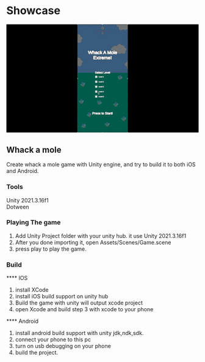 # Showcase
![Output sample](Showcase/WhackMoleKids.gif)

## Whack a mole
Create whack a mole game with Unity engine, and try to build it to both iOS and Android.

### Tools
Unity 2021.3.16f1<br>
Dotween

### Playing The game
1. Add Unity Project folder with your unity hub. it use Unity 2021.3.16f1
2. After you done importing it, open Assets/Scenes/Game.scene
3. press play to play the game.

### Build
**** IOS 
1. install XCode
2. install iOS build support on unity hub
3. Build the game with unity will output xcode project
4. open Xcode and build step 3 with xcode to your phone

**** Android
1. install android build support with unity jdk,ndk,sdk.
2. connect your phone to this pc
3. turn on usb debugging on your phone
4. build the project.
